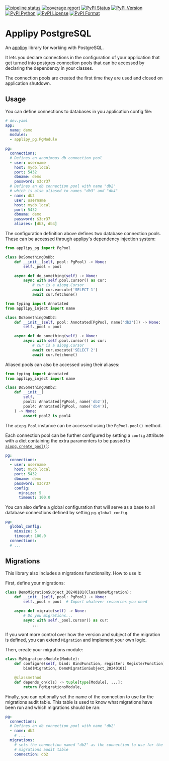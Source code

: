 [![pipeline status](https://gitlab.com/applipy/applipy_pg/badges/master/pipeline.svg)](https://gitlab.com/applipy/applipy_pg/-/pipelines?scope=branches&ref=master)
[![coverage report](https://gitlab.com/applipy/applipy_pg/badges/master/coverage.svg)](https://gitlab.com/applipy/applipy_pg/-/graphs/master/charts)
[![PyPI Status](https://img.shields.io/pypi/status/applipy_pg.svg)](https://pypi.org/project/applipy_pg/)
[![PyPI Version](https://img.shields.io/pypi/v/applipy_pg.svg)](https://pypi.org/project/applipy_pg/)
[![PyPI Python](https://img.shields.io/pypi/pyversions/applipy_pg.svg)](https://pypi.org/project/applipy_pg/)
[![PyPI License](https://img.shields.io/pypi/l/applipy_pg.svg)](https://pypi.org/project/applipy_pg/)
[![PyPI Format](https://img.shields.io/pypi/format/applipy_pg.svg)](https://pypi.org/project/applipy_pg/)

# Applipy PostgreSQL

An [applipy](https://gitlab.com/applipy/applipy) library for working with PostgreSQL.

It lets you declare connections in the configuration of your application that
get turned into postgres connection pools that can be accessed by declaring the
dependency in your classes.

The connection pools are created the first time they are used and closed on
application shutdown.

## Usage

You can define connections to databases in you application config file:

```yaml
# dev.yaml
app:
  name: demo
  modules:
  - applipy_pg.PgModule

pg:
  connections:
  # Defines an anonimous db connection pool
  - user: username
    host: mydb.local
    port: 5432
    dbname: demo
    password: $3cr37
  # Defines an db connection pool with name "db2"
  # which is also aliased to names "db3" and "db4"
  - name: db2
    user: username
    host: mydb.local
    port: 5432
    dbname: demo
    password: $3cr37
    aliases: [db3, db4]
```

The configuration definition above defines two database connection pools. These
can be accessed through applipy's dependency injection system:

```python
from applipy_pg import PgPool

class DoSomethingOnDb:
    def __init__(self, pool: PgPool) -> None:
        self._pool = pool

    async def do_something(self) -> None:
        async with self.pool.cursor() as cur:
            # cur is a aiopg.Cursor
            await cur.execute('SELECT 1')
            await cur.fetchone()

from typing import Annotated
from applipy_inject import name

class DoSomethingOnDb2:
    def __init__(self, pool: Annotated[PgPool, name('db2')]) -> None:
        self._pool = pool

    async def do_something(self) -> None:
        async with self.pool.cursor() as cur:
            # cur is a aiopg.Cursor
            await cur.execute('SELECT 2')
            await cur.fetchone()
```

Aliased pools can also be accessed using their aliases:

```python
from typing import Annotated
from applipy_inject import name

class DoSomethingOnDb2:
    def __init__(
        self,
        pool2: Annotated[PgPool, name('db2')],
        pool4: Annotated[PgPool, name('db4')],
    ) -> None:
        assert pool2 is pool4
```

The `aiopg.Pool` instance can be accessed using the `PgPool.pool()` method.

Each connection pool can be further configured by setting a `config` attribute
with a dict containing the extra paramenters to be passed to
[`aiopg.create_pool()`](https://aiopg.readthedocs.io/en/stable/core.html#aiopg.create_pool):

```yaml
pg:
  connections:
  - user: username
    host: mydb.local
    port: 5432
    dbname: demo
    password: $3cr37
    config:
      minsize: 5
      timeout: 100.0
```

You can also define a global configuration that will serve as a base to all
database connections defined by setting `pg.global_config`.

```yaml
pg:
  global_config:
    minsize: 5
    timeout: 100.0
  connections:
  # ...
```

## Migrations

This library also includes a migrations functionality. How to use it:

First, define your migrations:

```python
class DemoMigrationSubject_20240101(ClassNameMigration):
    def __init__(self, pool: PgPool) -> None:
        self._pool = pool  # Import whatever resources you need

    async def migrate(self) -> None:
        # Do you migrations...
        async with self._pool.cursor() as cur:
            ...
```

If you want more control over how the version and subject of the migration is
defined, you can extend `Migration` and implement your own logic.

Then, create your migrations module:

```python
class MyMigrationsModule(Module):
    def configure(self, bind: BindFunction, register: RegisterFunction) -> None:
        bind(Migration, DemoMigrationSubject_20240101)

    @classmethod
    def depends_on(cls) -> tuple[type[Module], ...]:
        return PgMigrationsModule,
```

Finally, you can optionally set the name of the connection to use for the
migrations audit table. This table is used to know what migrations have been
run and which migrations should be ran:

```yaml
pg:
  connections:
  # Defines an db connection pool with name "db2"
  - name: db2
    # ...
  migrations:
    # sets the connection named "db2" as the connection to use for the
    # migrations audit table
    connection: db2
```
